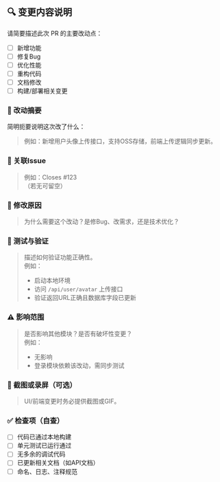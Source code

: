 ## 🔍 变更内容说明

请简要描述此次 PR 的主要改动点：
- [ ] 新增功能
- [ ] 修复Bug
- [ ] 优化性能
- [ ] 重构代码
- [ ] 文档修改
- [ ] 构建/部署相关变更

### 🧩 改动摘要
简明扼要说明这次改了什么：
> 例如：新增用户头像上传接口，支持OSS存储，前端上传逻辑同步更新。

### 📄 关联Issue
> 例如：Closes #123  
（若无可留空）

### 🧠 修改原因
> 为什么需要这个改动？是修Bug、改需求，还是技术优化？

### 🧪 测试与验证
> 描述如何验证功能正确性。  
> 例如：
> - 启动本地环境  
> - 访问 `/api/user/avatar` 上传接口  
> - 验证返回URL正确且数据库字段已更新  

### ⚠️ 影响范围
> 是否影响其他模块？是否有破坏性变更？  
> 例如：
> - 无影响  
> - 登录模块依赖该改动，需同步测试  

### 📸 截图或录屏（可选）
> UI/前端变更时务必提供截图或GIF。

### ✅ 检查项（自查）
- [ ] 代码已通过本地构建  
- [ ] 单元测试已运行通过  
- [ ] 无多余的调试代码  
- [ ] 已更新相关文档（如API文档）  
- [ ] 命名、日志、注释规范  
